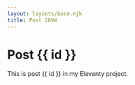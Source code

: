 ```yaml
---
layout: layouts/base.njk
title: Post 2694
---
```


# Post {{ id }}

This is post {{ id }} in my Eleventy project.
